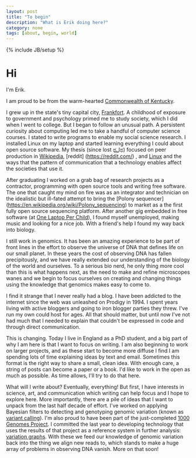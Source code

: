 ```yaml
---
layout: post
title: "To begin"
description: "What is Erik doing here?"
category: none
tags: [about, begin, world]
---
```

{% include JB/setup %}

# Hi

I'm Erik.

I am proud to be from the warm-hearted [Commonwealth of Kentucky](https://en.wikipedia.org/wiki/Kentucky).

I grew up in the state's tiny capital city, [Frankfort](https://en.wikipedia.org/wiki/Frankfort,_Kentucky). A childhood of exposure to government and psychology primed me to study society,  which I did when I went to college. But I began to follow an unusual path. A persistent curiosity about computing led me to take a handful of computer science courses. I stated to write programs to enable my social science research. I installed Linux on my laptop and started learning everything I could about open source software. My thesis (since lost ಥل͟ಥ) focused on peer production in [Wikipedia](https://wikimedia.org/), [reddit] (https://reddit.com/) 
, and [Linux](https://linux.org/) and the ways that the pattern of communication that a technology enables affect the societies that use it.

After graduating I worked on a grab bag of research projects as a contractor, programming with open source tools and writing free software. The one that caught my mind on fire was as an integrator and technician on the idealistic but ill-fated attempt to bring the [Polony sequencer] (https://en.wikipedia.org/wiki/Polony_sequencing) to market as a the first fully open source sequencing platform. After another gig embedded in free software (at [One Laptop Per Child](https://laptop.org)), I found myself unemployed, making music and looking for a nice job. With a friend's help I found my way back into biology.

I still work in genomics. It has been an amazing experience to be part of front lines in the effort to observe the universe of DNA that defines life on our small planet. In these years the cost of observing DNA has fallen precipitously, and we have really extended our understanding of the biology of the world and ourselves. To a serious bio nerd, he only thing more cool than this is what happens next, as the need to make and refine microscopes wanes and we begin to focus ourselves on creating and changing things using the knowledge that genomics makes easy to come to.

I find it strange that I never really had a blog. I have been addicted to the internet since the web was unleashed on Prodigy in 1994. I spent years living with active bloggers and going to iron blogger parties they threw. I've run my own could host for ages. All that should matter, but until now I've not had much that I needed to explain that couldn't be expressed in code and through direct communication.

This is changing. Today I live in England as a PhD student, and a big part of why I am here is that I want to focus on writing. I am also beginning to work on larger projects, and as these start to become more diffuse I find I am spending lots of time explaining ideas by text and email. Sometimes this format is the right way to share a small, clean idea. With enough care, a string of posts can become a paper or a book. I'd like to work in the open as much as possible. As time allows, I'll try to do that here.

What will I write about? Eventually, everything! But first, I have interests in science, art, and communication which writing can help focus and I hope to explore here. More importantly, there are a pile of ideas that I want to unpack from the last half decade of effort. I've worked on applying Bayesian filters to detecting and genotyping genomic variation (known as [variant calling](https://github.com/ekg/freebayes)). I'm also proud to have been part of the
just-completed [1000 Genomes Project](www.1000genomes.org). I committed the last year to developing technology that uses the results of that project as a reference system in further analysis: [variation graphs](https://github.com/ekg/vg). With these we feed our knowledge of genomic variation back into the thing we align new reads to, which stands to make a huge array of problems in observing DNA vanish. More on that soon!